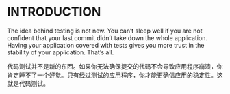 # INTRODUCTION

The idea behind testing is not new. You can’t sleep well if you are not confident that your last commit didn’t take down the whole application. Having your application covered with tests gives you more trust in the stability of your application. That’s all.

代码测试并不是新的东西。如果你无法确保提交的代码不会导致应用程序崩溃，你肯定睡不了一个好觉。只有经过测试的应用程序，你才能更确信应用的稳定性。这就是代码测试。

